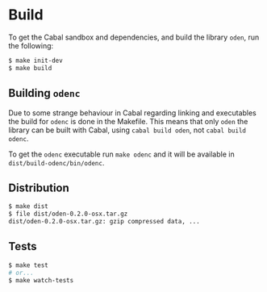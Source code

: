 # Build

To get the Cabal sandbox and dependencies, and build the library `oden`, run
the following:

```bash
$ make init-dev
$ make build
```

## Building `odenc`

Due to some strange behaviour in Cabal regarding linking and executables the
build for `odenc` is done in the Makefile. This means that only `oden` the
library can be built with Cabal, using `cabal build oden`, not `cabal build
odenc`.

To get the `odenc` executable run `make odenc` and it will
be available in `dist/build-odenc/bin/odenc`.

## Distribution

```bash
$ make dist
$ file dist/oden-0.2.0-osx.tar.gz
dist/oden-0.2.0-osx.tar.gz: gzip compressed data, ...
```

## Tests

```bash
$ make test
# or...
$ make watch-tests
```
